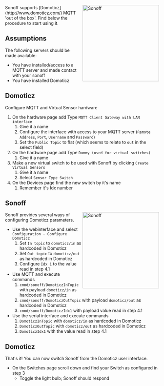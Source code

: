 <img alt="Sonoff" src="https://github.com/arendst/arendst.github.io/blob/master/media/domoticz2.jpg" width="250" align="right" /> 
Sonoff supports [Domoticz](http://www.domoticz.com/) MQTT 'out of the box'. Find below the procedure to start using it.

## Assumptions
The following servers should be made available:

- You have installed/access to a MQTT server and made contact with your sonoff
- You have installed Domoticz

## Domoticz
Configure MQTT and Virtual Sensor hardware

1. On the hardware page add Type ```MQTT Client Gateway with LAN interface```
    1. Give it a name
    2. Configure the interface with access to your MQTT server (```Remote Address```, ```Port```, ```Username``` and ```Password```)
    3. Set the ```Public Topic``` to flat (which seems to relate to ```out``` in the select field)
2. On the hardware page add Type ```Dummy (used for virtual switches)```
    1. Give it a name
3. Make a new virtual switch to be used with Sonoff by clicking ```Create Virtual Sensors```
    1. Give it a name
    2. Select ```Sensor Type Switch```
4. On the Devices page find the new switch by it's name
    1. Remember it's Idx number

## Sonoff
<img alt="Sonoff" src="https://github.com/arendst/arendst.github.io/blob/master/media/domoticz3.jpg" width="250" align="right" /> 
Sonoff provides several ways of configuring Domoticz parameters.

- Use the webinterface and select ```Configuration - Configure Domoticz```
    1. Set ```In topic``` to ```domoticz/in``` as hardcoded in Domoticz
    2. Set ```Out topic``` to ```domoticz/out``` as hardcoded in Domoticz
    3. Configure ```Idx 1``` to the value read in step 4.1
- Use MQTT and execute commands
    1. ```cmnd/sonoff/DomoticzInTopic``` with payload ```domoticz/in``` as hardcoded in Domoticz
    2. ```cmnd/sonoff/DomoticzOutTopic``` with payload ```domoticz/out``` as hardcoded in Domoticz
    3. ```cmnd/sonoff/DomoticzIdx1``` with payload value read in step 4.1
- Use the serial interface and execute commands
    1. ```DomoticzInTopic``` with ```domoticz/in``` as hardcoded in Domoticz
    2. ```DomoticzOutTopic``` with ```domoticz/out``` as hardcoded in Domoticz
    3. ```DomoticzIdx1``` with the value read in step 4.1

## Domoticz    
That's it! You can now switch Sonoff from the Domoticz user interface.

- On the Switches page scroll down and find your Switch as configured in step 3
    - Toggle the light bulb; Sonoff should respond